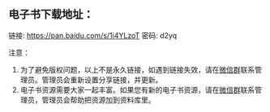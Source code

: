 ## 电子书下载地址：

链接: https://pan.baidu.com/s/1i4YLzoT 密码: d2yq

注意：
1. 为了避免版权问题，以上不是永久链接，如遇到链接失效，请在[微信群](https://github.com/itdl/lib/blob/master/doc/wechat_intro.md)联系管理员。管理员会重新设置分享链接，并更新。
2. 电子书资源需要大家一起丰富。如果您有新的电子书资源，请在[微信群](https://github.com/itdl/lib/blob/master/doc/wechat_intro.md)联系管理员，管理员会帮助把资源加到资料库里。